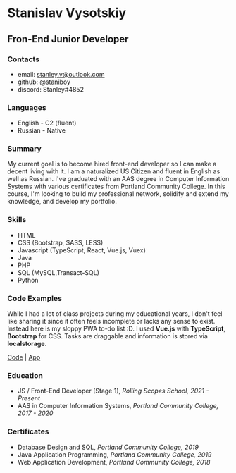 # Stanislav Vysotskiy

## Fron-End Junior Developer

### Contacts

* email: [stanley.v@outlook.com](mailto:stanley.v@outlook.com)
* github: [@staniboy](https://github.com/staniboy)
* discord: Stanley#4852

### Languages

* English - C2 (fluent)
* Russian - Native

### Summary

My current goal is to become hired front-end developer so I can make a decent living with it. I am a naturalized US Citizen and fluent in English as well as Russian. I've graduated with an AAS degree in Computer Information Systems with various certificates from Portland Community College. In this course, I'm looking to build my professional network, solidify and extend my knowledge, and develop my portfolio.

### Skills
* HTML
* CSS (Bootstrap, SASS, LESS)
* Javascript (TypeScript, React, Vue.js, Vuex)
* Java
* PHP
* SQL (MySQL,Transact-SQL)
* Python

### Code Examples
While I had a lot of class projects during my educational years, I don't feel like sharing it since it often feels incomplete or lacks any sense to exist. Instead here is my sloppy PWA to-do list :D. I used **Vue.js** with **TypeScript**, **Bootstrap** for CSS. Tasks are draggable and information is stored via **localstorage**.

[Code](https://github.com/staniboy/agenda-vue) | [App](https://staniboy.github.io/agenda-vue/)

### Education
* JS / Front-End Developer (Stage 1), *Rolling Scopes School, 2021 - Present*
* AAS in Computer Information Systems, *Portland Community College, 2017 - 2020*

### Certificates
* Database Design and SQL, *Portland Community College, 2019*
* Java Application Programming, *Portland Community College, 2019*
* Web Application Development, *Portland Community College, 2018*





